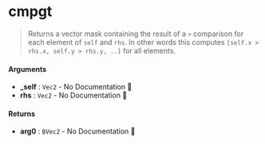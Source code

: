 # cmpgt

>  Returns a vector mask containing the result of a `>` comparison for each element of
>  `self` and `rhs`.
>  In other words this computes `[self.x > rhs.x, self.y > rhs.y, ..]` for all
>  elements.

#### Arguments

- **\_self** : `Vec2` \- No Documentation 🚧
- **rhs** : `Vec2` \- No Documentation 🚧

#### Returns

- **arg0** : `BVec2` \- No Documentation 🚧